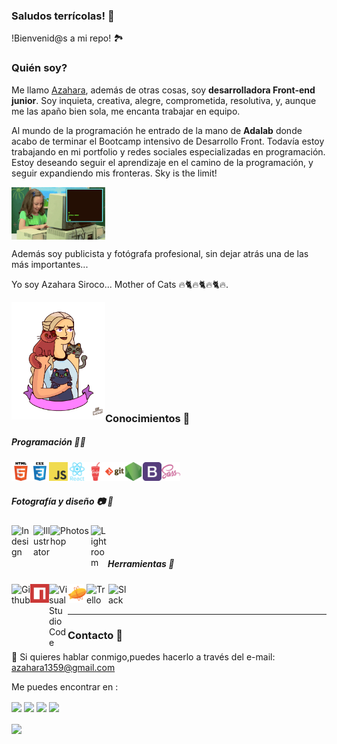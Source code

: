 
<!--
**AzaharaSiroco/AzaharaSiroco** is a ✨ _special_ ✨ repository because its `README.md` (this file) appears on your GitHub profile.

Here are some ideas to get you started:

- 🔭 I’m currently working on ...
- 🌱 I’m currently learning ...
- 👯 I’m looking to collaborate on ...
- 🤔 I’m looking for help with ...
- 💬 Ask me about ...
- 📫 How to reach me: ...
- 😄 Pronouns: ...
- ⚡ Fun fact: ...
-->
### Saludos terrícolas! 🖖 
!Bienvenid@s a mi repo! 🏞️ 

### Quién soy? 
Me llamo [Azahara][website], además de otras cosas, soy **desarrolladora Front-end junior**. Soy inquieta, creativa, alegre, comprometida, resolutiva, y, aunque me las apaño bien sola, me encanta trabajar en equipo. 

Al mundo de la programación he entrado de la mano de **Adalab** donde acabo de terminar el Bootcamp intensivo de Desarrollo Front.
Todavía estoy trabajando en mi portfolio y redes sociales especializadas en programación.
Estoy deseando seguir el aprendizaje en el camino de la programación, y seguir expandiendo mis fronteras. Sky is the limit! 

<img align="center" width="150px" src="./tenor.gif" alt="developer">

Además soy publicista y fotógrafa profesional, sin dejar atrás una de las más importantes...

Yo soy Azahara Siroco... Mother of Cats  🔥🐈🔥🐈🔥🐈🔥.

<img align="left" width="150px"  src="./mothercat.gif" alt="mothercat">

<br>
<br>
<br>
<br>
<br>
<br>
<br>
<br>
<br>


### Conocimientos 🧠

##### Programación 👩‍💻

<img align="left" alt="HTML5" width="30px" src="https://raw.githubusercontent.com/github/explore/80688e429a7d4ef2fca1e82350fe8e3517d3494d/topics/html/html.png" />

<img align="left" alt="CSS3" width="30px" src="https://raw.githubusercontent.com/github/explore/80688e429a7d4ef2fca1e82350fe8e3517d3494d/topics/css/css.png" />

<img align="left" alt="JavaScript" width="30px" src="https://raw.githubusercontent.com/github/explore/80688e429a7d4ef2fca1e82350fe8e3517d3494d/topics/javascript/javascript.png" />

<img align="left" src="https://raw.githubusercontent.com/devicons/devicon/master/icons/react/react-original-wordmark.svg" alt="react" width="30" height="30"/>

<img align="left" alt="Gulp" width="30px" src="https://raw.githubusercontent.com/github/explore/80688e429a7d4ef2fca1e82350fe8e3517d3494d/topics/gulp/gulp.png" />

<img align="left" alt="Git" width="30px" src="https://raw.githubusercontent.com/github/explore/80688e429a7d4ef2fca1e82350fe8e3517d3494d/topics/git/git.png" />

<img align="left" alt="Node.js" width="30px" src="https://raw.githubusercontent.com/github/explore/80688e429a7d4ef2fca1e82350fe8e3517d3494d/topics/nodejs/nodejs.png" />

<img align="left" alt="Bootstrap" width="30px" src="https://raw.githubusercontent.com/github/explore/80688e429a7d4ef2fca1e82350fe8e3517d3494d/topics/bootstrap/bootstrap.png" />

<img align="left" alt="Sass" width="30px" src="https://raw.githubusercontent.com/github/explore/80688e429a7d4ef2fca1e82350fe8e3517d3494d/topics/sass/sass.png" />


<br>
<br>

##### Fotografía y diseño 📷 📓


<img align="left" alt="Indesign" width="35px" src="https://thinkvox.com.mx/wp-content/uploads/2020/08/Logo-adobe-indesign.png" />

<img align="left" alt="Illustrator" width="27px" src="https://cdn.worldvectorlogo.com/logos/adobe-illustrator-cc-2019.svg" />

<img align="left" alt="Photoshop" width="65px" src="https://www.solvetic.com/uploads/monthly_04_2016/tutorials-9832-0-29308300-1461599966.png" />

<img align="left" alt="Lightroom" width="27px" src="https://upload.wikimedia.org/wikipedia/commons/3/39/Adobe_Photoshop_Lightroom_v4.0.png" />

<br>
<br>

##### Herramientas 🔧

<img align="left" alt="Github" width="30px" src="https://image.flaticon.com/icons/png/512/25/25231.png" />

<img align="left" alt="Npm" width="30px" src="https://raw.githubusercontent.com/github/explore/80688e429a7d4ef2fca1e82350fe8e3517d3494d/topics/npm/npm.png" />

<img align="left" alt="Visual Studio Code" width="30px" src="https://upload.wikimedia.org/wikipedia/commons/thumb/9/9a/Visual_Studio_Code_1.35_icon.svg/1024px-Visual_Studio_Code_1.35_icon.svg.png" />

<img align="left" alt="Zeplin" width="30px" src="https://raw.githubusercontent.com/github/explore/80688e429a7d4ef2fca1e82350fe8e3517d3494d/topics/zeplin/zeplin.png" />

<img align="left" alt="Trello" width="35px" src="https://img.icons8.com/color/452/trello.png" />

<img align="left" alt="Slack" width="30px" src="https://img.icons8.com/color/452/slack-new.png" />

<br>
<br>

--------

### Contacto 💬 

📧 Si quieres hablar conmigo,puedes hacerlo a través del e-mail: azahara1359@gmail.com

Me puedes encontrar en :

<a href = 'https://www.linkedin.com/in/azahara-garcia/'> <img width = '32px' align= 'center' src="https://raw.githubusercontent.com/rahulbanerjee26/githubAboutMeGenerator/main/icons/linked-in-alt.svg"/></a> 
<a href = 'https://twitter.com/AzaharaSiroco'> <img width = '32px' align= 'center' src="https://raw.githubusercontent.com/rahulbanerjee26/githubAboutMeGenerator/main/icons/twitter.svg"/></a> 
<a href = 'https://www.github.com/AzaharaSiroco'> <img width = '32px' align= 'center' src="https://raw.githubusercontent.com/rahulbanerjee26/githubAboutMeGenerator/main/icons/github.svg"/></a>
<a href = 'https://dev.to/azaharasiroco'> <img width = '32px' align= 'center' src="https://d2fltix0v2e0sb.cloudfront.net/dev-rainbow.svg"/></a>  
<br>
<a href = 'https://www.instagram.com/sirocodeveloper/'> <img width = '32px' align= 'center' src="https://cdn.icon-icons.com/icons2/835/PNG/512/instagram_icon-icons.com_66733.png"/></a>  


[website]: https://github.com/AzaharaSiroco/#/

